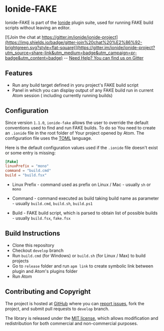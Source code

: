 # Ionide-FAKE

Ionide-FAKE is part of the [Ionide](http://ionide.io) plugin suite, used for running FAKE build scripts without leaving an editor.

[![Join the chat at https://gitter.im/ionide/ionide-project](https://img.shields.io/badge/gitter-join%20chat%20%E2%86%92-brightgreen.svg?style=flat-square)](https://gitter.im/ionide/ionide-project?utm_source=share-link&utm_medium=badge&utm_campaign=pr-badge&utm_content=badge) --  [Need Help? You can find us on Gitter](https://gitter.im/ionide/ionide-project)   


## Features

- Run any build target defined in yoru project's FAKE build script
- Panel in which you can display output of any FAKE build run in current Atom session ( including currently running builds)

## Configuration

Since version `1.1.0`, `ionide-fake` allows the user to override the default conventions used to find and run FAKE builds. To do so You need to create an `.ionide` file in the root folder of Your project opened by Atom. The configuration file uses the [TOML](https://github.com/toml-lang/toml) language.

Here is the default configuration values used if the `.ionide` file doesn't exist or some entry is missing:

```TOML
[Fake]
linuxPrefix = "mono"
command = "build.cmd"
build = "build.fsx"
```

* Linux Prefix - command used as prefix on Linux / Mac - usually `sh` or `mono`

* Command - command executed as build taking build name as parameter - usually `build.cmd`, `build.sh`, `build.ps1`

* Build - FAKE build script, which is parsed to obtain list of possible builds - usually `build.fsx`, `fake.fsx`

## Build Instructions

* Clone this repository
* Checkout `develop` branch
* Run `build.cmd` (for Windows) or `build.sh` (for Linux / Max) to build projects
* Go to `release` folder and run `apm link` to create symbolic link between plugin and Atom's plugins folder
* Run Atom

## Contributing and Copyright

The project is hosted at [GitHub](https://github.com/ionide/ionide-fake) where you can [report issues](https://github.com/ionide/ionide-fake/issues), fork
the project, and submit pull requests to `develop` branch.

The library is released under the [MIT license](https://github.com/ionide/ionide-fake/blob/master/LICENSE.md),
which allows modification and redistribution for both commercial and non-commercial purposes.

